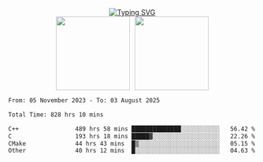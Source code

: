 <!--START_SECTION:console-->
<div align="center">
  <a href="https://git.io/typing-svg">
    <img src="https://readme-typing-svg.demolab.com/?lines=Hello+There+!;Happy+Coding+!&size=28&color=0F62FE&center=true&font=Fira+Code" alt="Typing SVG" />
  </a>
</div>
<!--END_SECTION:console-->

<div align="center" style="display: flex; justify-content: center; gap: 10px; flex-wrap: wrap;">
  <img 
    src="https://github-readme-stats.vercel.app/api?username=gotorion&hide_title=true&hide_border=true&show_icons=true&line_height=21&text_color=000&icon_color=000&bg_color=0,ea6161,ffc64d,fffc4d,52fa5a&theme=graywhite" 
    height="150"
  />
  <img 
    src="https://github-readme-stats.vercel.app/api/top-langs/?username=gotorion&hide_title=true&hide_border=true&layout=compact&langs_count=6&text_color=000&icon_color=fff&bg_color=0,52fa5a,4dfcff,c64dff&theme=graywhite" 
    height="150"
  />
</div>
<!--START_SECTION:waka-->

```txt
From: 05 November 2023 - To: 03 August 2025

Total Time: 828 hrs 10 mins

C++                489 hrs 58 mins ██████████████░░░░░░░░░░░   56.42 %
C                  193 hrs 18 mins █████▓░░░░░░░░░░░░░░░░░░░   22.26 %
CMake              44 hrs 43 mins  █▒░░░░░░░░░░░░░░░░░░░░░░░   05.15 %
Other              40 hrs 12 mins  █░░░░░░░░░░░░░░░░░░░░░░░░   04.63 %
```

<!--END_SECTION:waka-->
